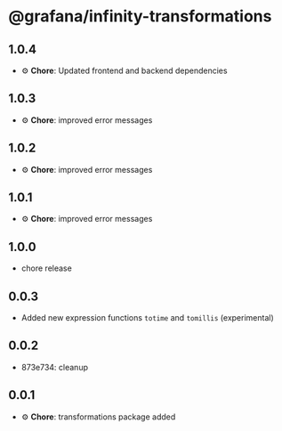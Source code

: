 # @grafana/infinity-transformations

## 1.0.4

- ⚙️ **Chore**: Updated frontend and backend dependencies

## 1.0.3

- ⚙️ **Chore**: improved error messages

## 1.0.2

- ⚙️ **Chore**: improved error messages

## 1.0.1

- ⚙️ **Chore**: improved error messages

## 1.0.0

- chore release

## 0.0.3

- Added new expression functions `totime` and `tomillis` (experimental)

## 0.0.2

- 873e734: cleanup

## 0.0.1

- ⚙️ **Chore**: transformations package added
